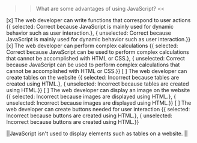 >>What are some advantages of using JavaScript? <<

[x] The web developer can write functions that correspond to user actions {{ selected: Correct because JavaScript is mainly used for dynamic behavior such as user interaction.}, { unselected: Correct because JavaScript is mainly used for dynamic behavior such as user interaction.}}
[x] The web developer can perform complex calculations {{ selected: Correct because JavaScript can be used to perform complex calculations that cannot be accomplished with HTML or CSS.}, { unselected: Correct because JavaScript can be used to perform complex calculations that cannot be accomplished with HTML or CSS.}}
[ ] The web developer can create tables on the website {{ selected: Incorrect because tables are created using HTML.}, { unselected: Incorrect because tables are created using HTML.}}
[ ] The web developer can display an image on the website {{ selected: Incorrect because images are displayed using HTML.}, { unselected: Incorrect because images are displayed using HTML.}}
[ ] The web developer can create buttons needed for user interaction {{ selected: Incorrect because buttons are created using HTML.}, { unselected: Incorrect because buttons are created using HTML.}}

||JavaScript isn't used to display elements such as tables on a website. ||
